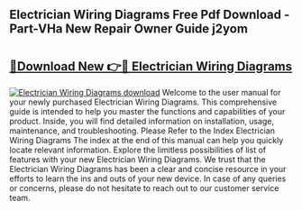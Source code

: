 ## Electrician Wiring Diagrams Free Pdf Download - Part-VHa New Repair Owner Guide j2yom

# <h2><a href="http://dfhihv.blite.top/?on=Electrician+Wiring+Diagrams">🔗Download New 👉🔴 Electrician Wiring Diagrams</a></h2>

[![Electrician Wiring Diagrams download](https://i.imgur.com/lujVjoI.png)](http://dfhihv.blite.top/?on=Electrician+Wiring+Diagrams)
Welcome to the user manual for your newly purchased Electrician Wiring Diagrams. This comprehensive guide is intended to help you master the functions and capabilities of your product. Inside, you will find detailed information on installation, usage, maintenance, and troubleshooting. Please Refer to the Index Electrician Wiring Diagrams The index at the end of this manual can help you quickly locate relevant information. Explore the limitless possibilities of list of features with your new Electrician Wiring Diagrams. We trust that the Electrician Wiring Diagrams has been a clear and concise resource in your efforts to learn the ins and outs of your new device. In case of any queries or concerns, please do not hesitate to reach out to our customer service team.
